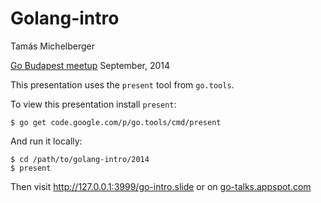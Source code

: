 Golang-intro
============

Tamás Michelberger

[Go Budapest meetup][1] September, 2014

This presentation uses the `present` tool from `go.tools`.

To view this presentation install `present`:

    $ go get code.google.com/p/go.tools/cmd/present

And run it locally:

    $ cd /path/to/golang-intro/2014
    $ present

Then visit http://127.0.0.1:3999/go-intro.slide or on [go-talks.appspot.com][2]

[1]: http://www.meetup.com/go-budapest/events/201696992/
[2]: http://go-talks.appspot.com/github.com/tmichel/golang-intro/2014/go-intro.slide
